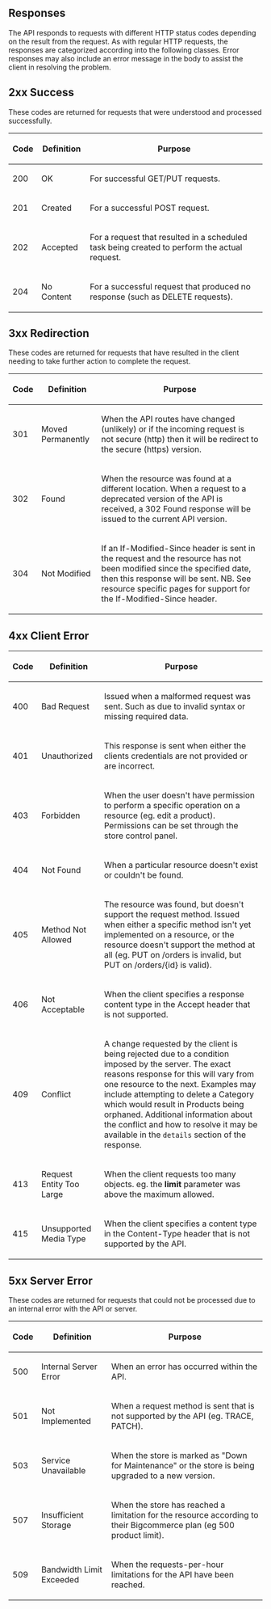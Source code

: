 ## Responses
The API responds to requests with different HTTP status codes depending on the result from the request. As with regular HTTP requests, the responses are categorized according into the following classes. Error responses may also include an error message in the body to assist the client in resolving the problem.

## 2xx Success
These codes are returned for requests that were understood and processed successfully.

<table class="table table-bordered"><thead><tr >
<th  data-column="0"><div class="tablesorter-header-inner"><p> Code </p></div></th>
<th  data-column="1"><div class="tablesorter-header-inner"><p> Definition </p></div></th>
<th  data-column="2"><div class="tablesorter-header-inner"><p> Purpose </p></div></th>
</tr></thead><tbody>

<tr>
<td ><p> 200 </p></td>
<td ><p> OK </p></td>
<td ><p> For successful GET/PUT requests. </p></td>
</tr>
<tr>
<td ><p> 201 </p></td>
<td ><p> Created </p></td>
<td ><p> For a successful POST request. </p></td>
</tr>
<tr>
<td ><p> 202 </p></td>
<td ><p> Accepted </p></td>
<td ><p> For a request that resulted in a scheduled task being created to perform the actual request. </p></td>
</tr>
<tr>
<td ><p> 204 <br class="atl-forced-newline"> </p></td>
<td ><p> No Content <br class="atl-forced-newline"> </p></td>
<td ><p> For a successful request that produced no response (such as DELETE requests). <br class="atl-forced-newline"> </p></td>
</tr>
</tbody></table>

## 3xx Redirection
These codes are returned for requests that have resulted in the client needing to take further action to complete the request.
<table class="table table-bordered"><thead><tr >
<th  data-column="0"><div class="tablesorter-header-inner"><p> Code </p></div></th>
<th  data-column="1"><div class="tablesorter-header-inner"><p> Definition </p></div></th>
<th  data-column="2"><div class="tablesorter-header-inner"><p> Purpose </p></div></th>
</tr></thead><tbody>

<tr>
<td ><p> 301 </p></td>
<td ><p> Moved Permanently </p></td>
<td ><p> When the API routes have changed (unlikely) or if the incoming request is not secure (http) then it will be redirect to the secure (https) version. </p></td>
</tr>
<tr>
<td ><p> 302 <br class="atl-forced-newline"> </p></td>
<td ><p> Found <br class="atl-forced-newline"> </p></td>
<td ><p> When the resource was found at a different location. When a request to a deprecated version of the API is received, a 302 Found response will be issued to the current API version. <br class="atl-forced-newline"> </p></td>
</tr>
<tr>
<td ><p> 304 <br class="atl-forced-newline"> </p></td>
<td ><p> Not Modified <br class="atl-forced-newline"> </p></td>
<td ><p> If an If-Modified-Since header is sent in the request and the resource has not been modified since the specified date, then this response will be sent. NB. See resource specific pages for support for the If-Modified-Since header. <br class="atl-forced-newline"> </p></td>
</tr>
</tbody></table>

## 4xx Client Error
<table class="table table-bordered"><thead><tr >
<th  data-column="0"><div class="tablesorter-header-inner"><p> Code </p></div></th>
<th  data-column="1"><div class="tablesorter-header-inner"><p> Definition </p></div></th>
<th  data-column="2"><div class="tablesorter-header-inner"><p> Purpose </p></div></th>
</tr></thead><tbody>

<tr>
<td ><p> 400 <br class="atl-forced-newline"> </p></td>
<td ><p> Bad Request <br class="atl-forced-newline"> </p></td>
<td ><p> Issued when a malformed request was sent. Such as due to invalid syntax or missing required data. <br class="atl-forced-newline"> </p></td>
</tr>
<tr>
<td ><p> 401 <br class="atl-forced-newline"> </p></td>
<td ><p> Unauthorized <br class="atl-forced-newline"> </p></td>
<td ><p> This response is sent when either the clients credentials are not provided or are incorrect. <br class="atl-forced-newline"> </p></td>
</tr>
<tr>
<td ><p> 403 <br class="atl-forced-newline"> </p></td>
<td ><p> Forbidden <br class="atl-forced-newline"> </p></td>
<td ><p> When the user doesn't have permission to perform a specific operation on a resource (eg. edit a product). Permissions can be set through the store control panel. <br class="atl-forced-newline"> </p></td>
</tr>
<tr>
<td ><p> 404 </p></td>
<td ><p> Not Found </p></td>
<td ><p> When a particular resource doesn't exist or couldn't be found. </p></td>
</tr>
<tr>
<td ><p> 405 <br class="atl-forced-newline"> </p></td>
<td ><p> Method Not Allowed <br class="atl-forced-newline"> </p></td>
<td ><p> The resource was found, but doesn't support the request method. Issued when either a specific method isn't yet implemented on a resource, or the resource doesn't support the method at all (eg. PUT on /orders is invalid, but PUT on /orders/{id} is valid). <br class="atl-forced-newline"> </p></td>
</tr>
<tr>
<td ><p> 406 <br class="atl-forced-newline"> </p></td>
<td ><p> Not Acceptable <br class="atl-forced-newline"> </p></td>
<td ><p> When the client specifies a response content type in the Accept header that is not supported. <br class="atl-forced-newline"> </p></td>
</tr>
<tr>
<td ><p> 409 </p></td>
<td ><p> Conflict </p></td>
<td ><p> A change requested by the client is being rejected due to a condition imposed by the server. The exact reasons response for this will vary from one resource to the next. Examples may include attempting to delete a Category which would result in Products being orphaned. Additional information about the conflict and how to resolve it may be available in the <code>details</code> section of the response. </p></td>
</tr>
<tr>
<td ><p> 413 <br class="atl-forced-newline"> </p></td>
<td ><p> Request Entity Too Large <br class="atl-forced-newline"> </p></td>
<td ><p> When the client requests too many objects. eg. the&nbsp;<strong>limit</strong> parameter was above the maximum allowed. <br class="atl-forced-newline"> </p></td>
</tr>
<tr>
<td ><p> 415 <br class="atl-forced-newline"> </p></td>
<td ><p> Unsupported Media Type <br class="atl-forced-newline"> </p></td>
<td ><p> When the client specifies a content type in the Content-Type header that is not supported by the API. <br class="atl-forced-newline"> </p></td>
</tr>
</tbody></table>

## 5xx Server Error
These codes are returned for requests that could not be processed due to an internal error with the API or server.
<table class="table table-bordered"><thead><tr >
<th  data-column="0"><div class="tablesorter-header-inner"><p> Code </p></div></th>
<th  data-column="1"><div class="tablesorter-header-inner"><p> Definition </p></div></th>
<th  data-column="2"><div class="tablesorter-header-inner"><p> Purpose </p></div></th>
</tr></thead><tbody>

<tr>
<td ><p> 500 </p></td>
<td ><p> Internal Server Error </p></td>
<td ><p> When an error has occurred within the API. </p></td>
</tr>
<tr>
<td ><p> 501 </p></td>
<td ><p> Not Implemented </p></td>
<td ><p> When a request method is sent that is not supported by the API (eg. TRACE, PATCH). </p></td>
</tr>
<tr>
<td ><p> 503 <br class="atl-forced-newline"> </p></td>
<td ><p> Service Unavailable <br class="atl-forced-newline"> </p></td>
<td ><p> When the store is marked as "Down for Maintenance" or the store is being upgraded to a new version. <br class="atl-forced-newline"> </p></td>
</tr>
<tr>
<td ><p> 507 <br class="atl-forced-newline"> </p></td>
<td ><p> Insufficient Storage <br class="atl-forced-newline"> </p></td>
<td ><p> When the store has reached a limitation for the resource according to their Bigcommerce plan (eg 500 product limit). <br class="atl-forced-newline"> </p></td>
</tr>
<tr>
<td ><p> 509 <br class="atl-forced-newline"> </p></td>
<td ><p> Bandwidth Limit Exceeded <br class="atl-forced-newline"> </p></td>
<td ><p> When the requests-per-hour limitations for the API have been reached. <br class="atl-forced-newline"> </p></td>
</tr>
</tbody></table>
